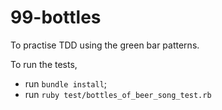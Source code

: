 # 99-bottles
To practise TDD using the green bar patterns.

To run the tests, 
- run `bundle install`;
- run `ruby test/bottles_of_beer_song_test.rb`
